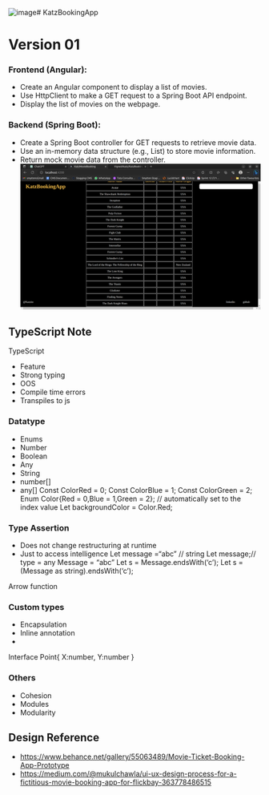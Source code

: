 ![image](https://github.com/Vigneshkatz/KatzBookingApp/assets/107601806/5c90113e-1f87-44de-89cb-d35007324bf2)# KatzBookingApp
# Version 01
### Frontend (Angular):
- Create an Angular component to display a list of movies.
- Use HttpClient to make a GET request to a Spring Boot API endpoint.
- Display the list of movies on the webpage.

### Backend (Spring Boot):
- Create a Spring Boot controller for GET requests to retrieve movie data.
- Use an in-memory data structure (e.g., List) to store movie information.
- Return mock movie data from the controller.
![Version - 1](https://raw.githubusercontent.com/Vigneshkatz/KatzBookingApp/main/05-ProjectImages/Version-1.png)

## TypeScript Note
TypeScript
- Feature
- Strong  typing
- OOS
- Compile time errors
- Transpiles to js

### Datatype
- Enums
- Number
- Boolean
- Any
- String
- number[]
- any[]
Const ColorRed = 0;
Const ColorBlue = 1;
Const ColorGreen = 2;
Enum Color{Red = 0,Blue = 1,Green = 2}; // automatically set to the index value
Let backgroundColor = Color.Red;

### Type Assertion
- Does not change restructuring at runtime
- Just to access intelligence
Let message =“abc” // string
Let message;// type = any
Message = “abc”
Let s = <String> Message.endsWith(‘c’);
Let s = (Message as string).endsWith(‘c’);

Arrow function

### Custom types
- Encapsulation
- Inline annotation
- 
Interface Point{
X:number,
Y:number
}
### Others
- Cohesion
- Modules
- Modularity

## Design Reference
-  https://www.behance.net/gallery/55063489/Movie-Ticket-Booking-App-Prototype
-  https://medium.com/@mukulchawla/ui-ux-design-process-for-a-fictitious-movie-booking-app-for-flickbay-363778486515
